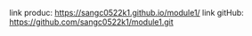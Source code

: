 link produc: https://sangc0522k1.github.io/module1/
link gitHub: https://github.com/sangc0522k1/module1.git